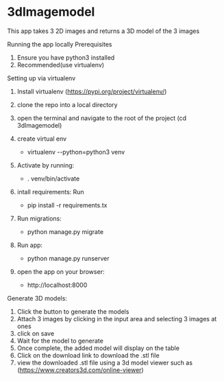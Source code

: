 # 3dImagemodel
This app takes 3 2D images and returns a 3D model of the 3 images

Running the app locally
Prerequisites
1. Ensure you have python3 installed
2. Recommended(use virtualenv)

Setting up via virtualenv
1. Install virtualenv (https://pypi.org/project/virtualenv/)
2. clone the repo into a local directory
3. open the terminal and navigate to the root of the project (cd 3dImagemodel)
4. create virtual env
    - virtualenv --python=python3 venv
5. Activate by running:
    - . venv/bin/activate
    
6. intall requirements: Run
    - pip install -r requirements.tx

7. Run migrations:
    - python manage.py migrate
    
8. Run app:
    - python manage.py runserver
    
10. open the app on your browser:
    - http://localhost:8000
    
    
    
Generate 3D models:
1. Click the button to generate the models
2. Attach 3 images by clicking in the input area and selecting 3 images at ones
3. click on save
4. Wait for the model to generate
5. Once complete, the added model will display on the table
6. Click on the download link to download the .stl file
7. view the downloaded .stl file using a 3d model viewer such as (https://www.creators3d.com/online-viewer)